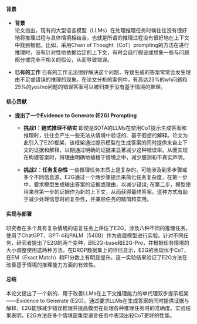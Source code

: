 #### 背景
- **背景**       
    论文指出，现有的大型语言模型（LLMs）在处理推理任务时候往往没有很好地将推理过程与具体情境相结合，也就是所谓的推理过程没有很好地在上下文中找到根据。比如，采用Chain of Thought（CoT）prompting的方法在进行推理时，没有针对性地依据给定的上下文，有时会自行假设或想象一些与问题部分或完全不相关的假设，从而导致错误。

- **已有的工作**
    已有的工作无法很好解决这个问题，导致生成的答案常常会发生理由不足或错误的推理的现象。在论文分析的案例中，有高达23%的wh问题和25%的yes/no问题的错误答案可以被归类于没有基于情境的推理。

#### 核心贡献
- **提出了一个Evidence to Generate (E2G) Prompting**
    - **挑战1：链式推理不结实** 
        即使是SOTA的LLMs在使用CoT提示生成答案和推理时，往往会产生一些无法从情境中验证的、基于假想的解释。论文为此引入了E2G框架，该框架通过提示模型在生成答案的同时提供来自上下文的证据和解释，以期通过明确的证据来显著减少这种错误率。从而实现在构建答案时，将理由明确地植根于情境之中，减少臆测和不真实声明。

    - **挑战2：任务复杂性**
        一些推理任务本质上是复杂的，可能涉及到多步骤或多个不同信息源。E2G通过一个两步骤提示来简化任务复杂度，在第一步中，要求模型生成输出答案的证据或理由，以减少错误; 在第二步，模型使用来自第一步的证据作为新的上下文，从而获得最终答案。这种方式有助于减少处理信息时的复杂性，并兼顾任务的精简和实用。

#### 实现与部署
研究者在多个具有复杂情境的语言任务上评估了E2G，涉及八种不同的推理任务，使用了ChatGPT、GPT-4和PALM（540B）作为底层模型进行实验。针对不同任务，研究者提出了E2G的两个变种，即E2G-base和E2G-Pro，并根据任务情境的大小调整使用这两种方法。在DROP数据集上的评估显示，E2G的表现优于CoT，在EM（Exact Match）和F1分数上有明显提升。这一实验结果验证了E2G方法在改善基于情境的推理能力方面的有效性。

#### 总结
本论文提出了一个新的、用于改善LLMs在上下文推理能力的单代理双步提示框架——Evidence to Generate (E2G)。通过要求LLMs在生成答案的同时提供证据与解释，E2G能够减少错误推理并提高模型在处理各种推理任务时的准确度。实验结果表明，E2G方法在多个情境密集型语言任务中表现出较CoT更好的性能。